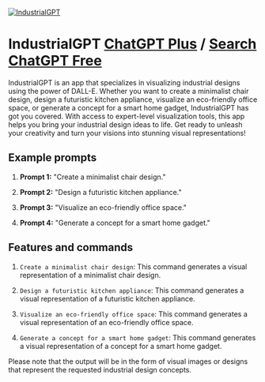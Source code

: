 
[![IndustrialGPT](https://files.oaiusercontent.com/file-W79UWN1Cu0FkufjN30vncH0O?se=2123-10-18T22%3A00%3A37Z&sp=r&sv=2021-08-06&sr=b&rscc=max-age%3D31536000%2C%20immutable&rscd=attachment%3B%20filename%3D2fce940f-f004-4e29-9f85-616a87af6f8d.png&sig=bpKefSN6l0bI0yuOHv3X8mAGfbCa9XwX73wqQGppeks%3D)](https://chat.openai.com/g/g-shO5lrR7b-industrialgpt)

# IndustrialGPT [ChatGPT Plus](https://chat.openai.com/g/g-shO5lrR7b-industrialgpt) / [Search ChatGPT Free](https://gptcall.net/index.html#/?search=IndustrialGPT)

IndustrialGPT is an app that specializes in visualizing industrial designs using the power of DALL-E. Whether you want to create a minimalist chair design, design a futuristic kitchen appliance, visualize an eco-friendly office space, or generate a concept for a smart home gadget, IndustrialGPT has got you covered. With access to expert-level visualization tools, this app helps you bring your industrial design ideas to life. Get ready to unleash your creativity and turn your visions into stunning visual representations!

## Example prompts

1. **Prompt 1:** "Create a minimalist chair design."

2. **Prompt 2:** "Design a futuristic kitchen appliance."

3. **Prompt 3:** "Visualize an eco-friendly office space."

4. **Prompt 4:** "Generate a concept for a smart home gadget."

## Features and commands

1. `Create a minimalist chair design`: This command generates a visual representation of a minimalist chair design.

2. `Design a futuristic kitchen appliance`: This command generates a visual representation of a futuristic kitchen appliance.

3. `Visualize an eco-friendly office space`: This command generates a visual representation of an eco-friendly office space.

4. `Generate a concept for a smart home gadget`: This command generates a visual representation of a concept for a smart home gadget.

Please note that the output will be in the form of visual images or designs that represent the requested industrial design concepts.


